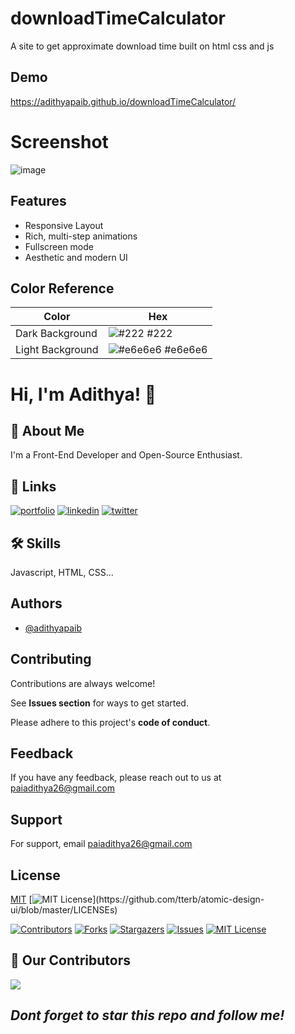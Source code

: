 

# downloadTimeCalculator
A site to get approximate download time
built on html css and js

## Demo
https://adithyapaib.github.io/downloadTimeCalculator/

# Screenshot
![image](https://user-images.githubusercontent.com/37355997/135632298-28710886-41df-4c88-92c5-b32658414e26.png)

## Features

- Responsive Layout
- Rich, multi-step animations 
- Fullscreen mode
- Aesthetic and modern UI

 ## Color Reference

| Color             | Hex                                                                |
| ----------------- | ------------------------------------------------------------------ |
| Dark Background  | ![#222](https://via.placeholder.com/10/222?text=+) #222 |
| Light Background | ![#e6e6e6](https://via.placeholder.com/10/e6e6e6?text=+) #e6e6e6 |

# Hi, I'm Adithya! 👋

## 🚀 About Me
I'm a Front-End Developer and Open-Source Enthusiast.

  
## 🔗 Links
[![portfolio](https://img.shields.io/badge/my_portfolio-000?style=for-the-badge&logo=ko-fi&logoColor=white)](https://adithyapai.com/)
[![linkedin](https://img.shields.io/badge/linkedin-0A66C2?style=for-the-badge&logo=linkedin&logoColor=white)](https://www.linkedin.com/in/adithyapaib)
[![twitter](https://img.shields.io/badge/twitter-1DA1F2?style=for-the-badge&logo=twitter&logoColor=white)](https://twitter.com/adithyapaib)

  
## 🛠 Skills
Javascript, HTML, CSS...

## Authors

- [@adithyapaib](https://github.com/adithyapaib)

## Contributing

Contributions are always welcome!

See **Issues section** for ways to get started.

Please adhere to this project's **code of conduct**.

  
## Feedback

If you have any feedback, please reach out to us at paiadithya26@gmail.com

## Support

For support, email paiadithya26@gmail.com


## License

[MIT](https://choosealicense.com/licenses/mit/)
[![MIT License](https://img.shields.io/apm/l/atomic-design-ui.svg?)](https://github.com/tterb/atomic-design-ui/blob/master/LICENSEs)

 



[![Contributors][contributors-shield]][contributors-url]
[![Forks][forks-shield]][forks-url]
[![Stargazers][stars-shield]][stars-url]
[![Issues][issues-shield]][issues-url]
[![MIT License][license-shield]][license-url]



<!-- MARKDOWN LINKS & IMAGES -->
<!-- https://www.markdownguide.org/basic-syntax/#reference-style-links -->
[contributors-shield]: https://img.shields.io/github/contributors/adithyapaib/Neomorphic-PortfolioTemplate.svg?style=for-the-badge
[contributors-url]: https://github.com/adithyapaib/Neomorphic-PortfolioTemplate/graphs/contributors
[forks-shield]: https://img.shields.io/github/forks/adithyapaib/Neomorphic-PortfolioTemplate.svg?style=for-the-badge
[forks-url]: https://github.com/adithyapaib/Neomorphic-PortfolioTemplate/network/members
[stars-shield]: https://img.shields.io/github/stars/adithyapaib/Neomorphic-PortfolioTemplate.svg?style=for-the-badge
[stars-url]: https://github.com/adithyapaib/Neomorphic-PortfolioTemplate/stargazers
[issues-shield]: https://img.shields.io/github/issues/adithyapaib/Neomorphic-PortfolioTemplate.svg?style=for-the-badge
[issues-url]: https://github.com/adithyapaib/Neomorphic-PortfolioTemplate/issues
[license-shield]: https://img.shields.io/github/license/adithyapaib/Neomorphic-PortfolioTemplate.svg?style=for-the-badge
[license-url]: https://github.com/adithyapaib/Neomorphic-PortfolioTemplate/blob/master/LICENSE


## :handshake: Our Contributors
<a href="https://github.com/adithyapaib/antiabuseapi/graphs/contributors">
  <img src="https://contrib.rocks/image?repo=adithyapaib/antiabuseapi" />
</a>

 ## *Dont forget to star this repo and follow me!*

<!-- MARKDOWN LINKS & IMAGES -->
<!-- https://www.markdownguide.org/basic-syntax/#reference-style-links -->
[contributors-shield]: https://img.shields.io/github/contributors/adithyapaib/downloadTimeCalculator.svg?style=for-the-badge
[contributors-url]: https://github.com/AlphaQx/adithyapaib/downloadTimeCalculator/graphs/contributors
[forks-shield]: https://img.shields.io/github/forks/adithyapaib/downloadTimeCalculator.svg?style=for-the-badge
[forks-url]: https://github.com/AlphaQx/adithyapaib/downloadTimeCalculator/network/members
[stars-shield]: https://img.shields.io/github/stars/adithyapaib/downloadTimeCalculator.svg?style=for-the-badge
[stars-url]: https://github.com/adithyapaib/downloadTimeCalculator/stargazers
[issues-shield]: https://img.shields.io/github/issues/adithyapaib/downloadTimeCalculator.svg?style=for-the-badge
[issues-url]: https://github.com/adithyapaib/downloadTimeCalculator/issues
[license-shield]: https://img.shields.io/github/license/adithyapaib/downloadTimeCalculator?style=for-the-badge
[license-url]: https://github.com/adithyapaib/downloadTimeCalculator/blob/master/LICENSE
